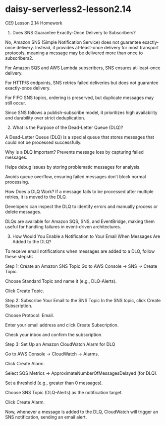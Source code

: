 # daisy-serverless2-lesson2.14
CE9 Lesson 2.14 Homework 

1. Does SNS Guarantee Exactly-Once Delivery to Subscribers?
   
No, Amazon SNS (Simple Notification Service) does not guarantee exactly-once delivery. Instead, it provides at-least-once delivery for most transport protocols, meaning a message may be delivered more than once to subscribers2.

For Amazon SQS and AWS Lambda subscribers, SNS ensures at-least-once delivery.

For HTTP/S endpoints, SNS retries failed deliveries but does not guarantee exactly-once delivery.

For FIFO SNS topics, ordering is preserved, but duplicate messages may still occur.

Since SNS follows a publish-subscribe model, it prioritizes high availability and durability over strict deduplication.

2. What is the Purpose of the Dead-Letter Queue (DLQ)?
   
A Dead-Letter Queue (DLQ) is a special queue that stores messages that could not be processed successfully.

Why is a DLQ Important?
Prevents message loss by capturing failed messages.

Helps debug issues by storing problematic messages for analysis.

Avoids queue overflow, ensuring failed messages don’t block normal processing.

How Does a DLQ Work?
If a message fails to be processed after multiple retries, it is moved to the DLQ.

Developers can inspect the DLQ to identify errors and manually process or delete messages.

DLQs are available for Amazon SQS, SNS, and EventBridge, making them useful for handling failures in event-driven architectures.

3. How Would You Enable a Notification to Your Email When Messages Are Added to the DLQ?
   
To receive email notifications when messages are added to a DLQ, follow these steps6:

Step 1: Create an Amazon SNS Topic
Go to AWS Console → SNS → Create Topic.

Choose Standard Topic and name it (e.g., DLQ-Alerts).

Click Create Topic.

Step 2: Subscribe Your Email to the SNS Topic
In the SNS topic, click Create Subscription.

Choose Protocol: Email.

Enter your email address and click Create Subscription.

Check your inbox and confirm the subscription.

Step 3: Set Up an Amazon CloudWatch Alarm for DLQ

Go to AWS Console → CloudWatch → Alarms.

Click Create Alarm.

Select SQS Metrics → ApproximateNumberOfMessagesDelayed (for DLQ).

Set a threshold (e.g., greater than 0 messages).

Choose SNS Topic (DLQ-Alerts) as the notification target.

Click Create Alarm.

Now, whenever a message is added to the DLQ, CloudWatch will trigger an SNS notification, sending an email alert.
